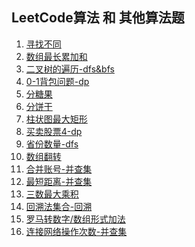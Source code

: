 <!--
 * @Author: your name
 * @Date: 2020-12-18 17:33:58
 * @LastEditTime: 2021-01-23 14:51:46
 * @LastEditors: Please set LastEditors
 * @Description: In User Settings Edit
 * @FilePath: /blog/articles/leetcode/index.md
-->

## LeetCode算法 和 其他算法题

1. [寻找不同](./寻找不同.md)
2. [数组最长累加和](./数组最长累加和.md)
3. [二叉树的遍历-dfs&bfs](./二叉树遍历.md)
4. [0-1背包问题-dp](./背包问题.md)
5. [分糖果](./分糖果.md)
6. [分饼干](./分饼干.md)
7. [柱状图最大矩形](./柱状图最大矩形.md)
8. [买卖股票4-dp](./买卖股票4.md)
9. [省份数量-dfs](./城市数量.md)
10. [数组翻转](./数组翻转.md)
11. [合并账号-并查集](./合并账号.md)
12. [最短距离-并查集](./最短距离.md)
13. [三数最大乘积](./三个数最大乘积.md)
14. [回溯法集合-回溯](./回溯法.md)
15. [罗马转数字/数组形式加法](./罗马转数字.md)
16. [连接网络操作次数-并查集](./连接网络的操作次数-并查集.md)
